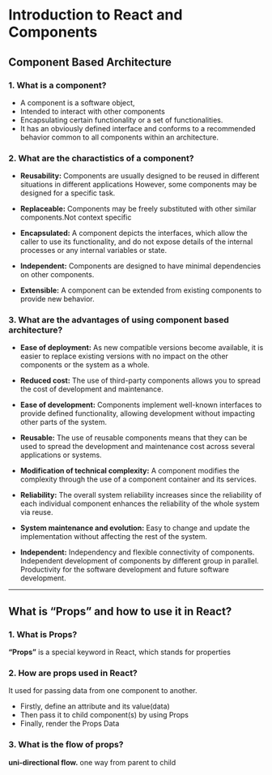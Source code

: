 # Introduction to React and Components

## Component Based Architecture

### 1. What is a component?
- A component is a software object,
- Intended to interact with other components
- Encapsulating certain functionality or a set of functionalities.
- It has an obviously defined interface and conforms to a recommended behavior common to all components within an architecture.

### 2. What are the charactistics of a component?
- **Reusability:** Components are usually designed to be reused in different situations in different applications However, some components may be designed for a specific task.

- **Replaceable:** Components may be freely substituted with other similar components.Not context specific

- **Encapsulated:** A component depicts the interfaces, which allow the caller to use its functionality, and do not expose details of the internal processes or any internal variables or state.

- **Independent:** Components are designed to have minimal dependencies on other components.

- **Extensible:** A component can be extended from existing components to provide new behavior.



### 3. What are the advantages of using component based architecture?
- **Ease of deployment:** As new compatible versions become available, it is easier to replace existing versions with no impact on the other components or the system as a whole.

- **Reduced cost:** The use of third-party components allows you to spread the cost of development and maintenance.
- **Ease of development:** Components implement well-known interfaces to provide defined functionality, allowing development without impacting other parts of the system.

- **Reusable:** The use of reusable components means that they can be used to spread the development and maintenance cost across several applications or systems.

- **Modification of technical complexity:** A component modifies the complexity through the use of a component container and its services.

- **Reliability:** The overall system reliability increases since the reliability of each individual component enhances the reliability of the whole system via reuse.

- **System maintenance and evolution:** Easy to change and update the implementation without affecting the rest of the system.

- **Independent:** Independency and flexible connectivity of components. Independent development of components by different group in parallel. Productivity for the software development and future software development.

___
## What is “Props” and how to use it in React?

### 1. What is Props?
**“Props”** is a special keyword in React, which stands for properties

### 2. How are props used in React?
It used for passing data from one component to another.
- Firstly, define an attribute and its value(data)
- Then pass it to child component(s) by using Props
- Finally, render the Props Data

### 3. What is the flow of props?
**uni-directional flow.** one way from parent to child


